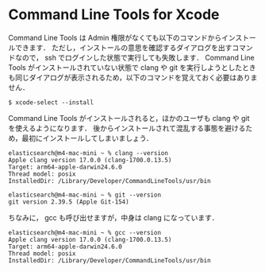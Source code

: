 # Command Line Tools for Xcode

Command Line Tools は Admin 権限がなくても以下のコマンドからインストールできます．
ただし，インストールの意思を確認するダイアログを出すコマンドなので， ssh でログインした状態で実行しても失敗します．
Command Line Tools がインストールされていない状態で clang や git を実行しようとしたときも同じダイアログが表示されるため，以下のコマンドを覚えておく必要はありません．

```
$ xcode-select --install
```

Command Line Tools がインストールされると，ほかのユーザも clang や git を使えるようになります．
後からインストールされて混乱する事態を避けるため，最初にインストールしてしまいましょう．

```
elasticsearch@m4-mac-mini ~ % clang --version
Apple clang version 17.0.0 (clang-1700.0.13.5)
Target: arm64-apple-darwin24.6.0
Thread model: posix
InstalledDir: /Library/Developer/CommandLineTools/usr/bin
```

```
elasticsearch@m4-mac-mini ~ % git --version
git version 2.39.5 (Apple Git-154)
```

ちなみに， gcc も呼び出せますが，中身は clang になっています．

```
elasticsearch@m4-mac-mini ~ % gcc --version
Apple clang version 17.0.0 (clang-1700.0.13.5)
Target: arm64-apple-darwin24.6.0
Thread model: posix
InstalledDir: /Library/Developer/CommandLineTools/usr/bin
```
